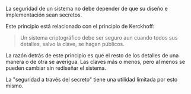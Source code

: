 La seguridad de un sistema no debe depender de que su diseño e implementación sean secretos.

Este principio está relacionado con el principio de Kerckhoff:

> Un sistema criptográfico debe ser seguro aun cuando todos sus detalles, salvo la clave, se hagan públicos.

La razón detrás de este principio es que el resto de los detalles de una manera o de otra se averigua. Las claves más o menos, pero al menos se pueden cambiar sin rediseñar el sistema.

La "seguridad a través del secreto" tiene una utilidad limitada por esto mismo.
